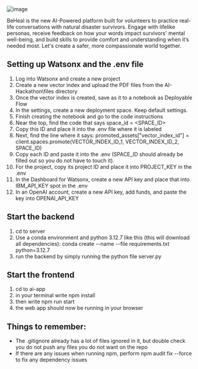 ![image](https://github.com/user-attachments/assets/1dc59434-3fdd-4133-9361-225ccfbf5102)

BeHeal is the new AI-Powered platform built for volunteers to practice real-life conversations with natural disaster survivors. Engage with lifelike personas, receive feedback on how your words impact survivors' mental well-being, and build skills to provide comfort and understanding when it’s needed most. Let's create a safer, more compassionate world together.

## Setting up Watsonx and the .env file
1. Log into Watsonx and create a new project
2. Create a new vector index and upload the PDF files from the AI-Hackathon\files directory
3. Once the vector index is created, save as it to a notebook as Deployable Flow
4. In the settings, create a new deployment space. Keep default settings.
5. Finish creating the notebook and go to the code instructions
6. Near the top, find the code that says space_id = <SPACE_ID>
7. Copy this ID and place it into the .env file where it is labeled
8. Next, find the line where it says: promoted_assets["vector_index_id"] = client.spaces.promote(VECTOR_INDEX_ID_1, VECTOR_INDEX_ID_2, SPACE_ID)
9. Copy each ID and paste it into the .env (SPACE_ID should already be filled out so you do not have to touch it).
10. For the project, copy its project ID and place it into PROJECT_KEY in the .env
11. In the Dashboard for Watsonx, create a new API key and place that into IBM_API_KEY spot in the .env
12. In an OpenAI account, create a new API key, add funds, and paste the key into OPENAI_API_KEY

## Start the backend
1. cd to server
2. Use a conda environment and python 3.12.7 like this (this will download all dependencies): conda create --name <myenv> --file requirements.txt python=3.12.7
5. run the backend by simply running the python file server.py

## Start the frontend
1. cd to ai-app
2. in your terminal write npm install
3. then write npm run start
4. the web app should now be running in your browser

## Things to remember:
- The .gitignore already has a lot of files ignored in it, but double check you do not push any files you do not want on the repo
- If there are any issues when running npm, perform npm audit fix --force to fix any dependency issues
